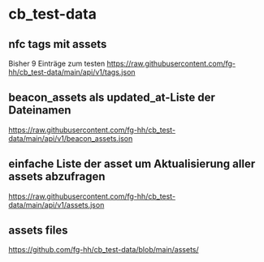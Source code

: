 # cb_test-data

## nfc tags mit assets
Bisher 9 Einträge zum testen
https://raw.githubusercontent.com/fg-hh/cb_test-data/main/api/v1/tags.json

## beacon_assets als updated_at-Liste der Dateinamen
https://raw.githubusercontent.com/fg-hh/cb_test-data/main/api/v1/beacon_assets.json

## einfache Liste der asset um Aktualisierung aller assets abzufragen
https://raw.githubusercontent.com/fg-hh/cb_test-data/main/api/v1/assets.json

## assets files
https://github.com/fg-hh/cb_test-data/blob/main/assets/
